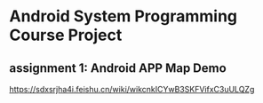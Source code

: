 # Android System Programming Course Project

## assignment 1: Android APP Map Demo
https://sdxsrjha4i.feishu.cn/wiki/wikcnkICYwB3SKFVifxC3uULQZg 
